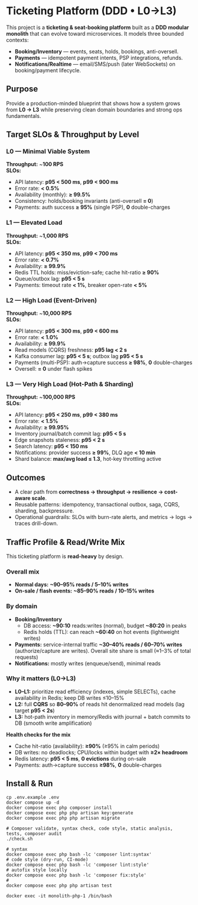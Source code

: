 # Ticketing Platform (DDD • L0→L3)

This project is a **ticketing & seat-booking platform** built as a **DDD modular monolith** that can evolve toward microservices. It models three bounded contexts:
- **Booking/Inventory** — events, seats, holds, bookings, anti-oversell.
- **Payments** — idempotent payment intents, PSP integrations, refunds.
- **Notifications/Realtime** — email/SMS/push (later WebSockets) on booking/payment lifecycle.

## Purpose
Provide a production-minded blueprint that shows how a system grows from **L0 → L3** while preserving clean domain boundaries and strong ops fundamentals.

## Target SLOs & Throughput by Level

### L0 — Minimal Viable System
**Throughput:** ~**100 RPS**  
**SLOs:**
- API latency: **p95 < 500 ms**, **p99 < 900 ms**
- Error rate: **< 0.5%**
- Availability (monthly): **≥ 99.5%**
- Consistency: holds/booking invariants (anti-oversell **= 0**)
- Payments: auth success **≥ 95%** (single PSP), **0** double-charges

### L1 — Elevated Load
**Throughput:** ~**1,000 RPS**  
**SLOs:**
- API latency: **p95 < 350 ms**, **p99 < 700 ms**
- Error rate: **< 0.7%**
- Availability: **≥ 99.9%**
- Redis TTL holds: miss/eviction-safe; cache hit-ratio **≥ 90%**
- Queue/outbox lag: **p95 < 5 s**
- Payments: timeout rate **< 1%**, breaker open-rate **< 5%**

### L2 — High Load (Event-Driven)
**Throughput:** ~**10,000 RPS**  
**SLOs:**
- API latency: **p95 < 300 ms**, **p99 < 600 ms**
- Error rate: **< 1.0%**
- Availability: **≥ 99.9%**
- Read models (CQRS) freshness: **p95 lag < 2 s**
- Kafka consumer lag: **p95 < 5 s**; outbox lag **p95 < 5 s**
- Payments (multi-PSP): auth→capture success **≥ 98%**, **0** double-charges
- Oversell: **= 0** under flash spikes

### L3 — Very High Load (Hot-Path & Sharding)
**Throughput:** ~**100,000 RPS**  
**SLOs:**
- API latency: **p95 < 250 ms**, **p99 < 380 ms**
- Error rate: **< 1.5%**
- Availability: **≥ 99.95%**
- Inventory journal/batch commit lag: **p95 < 5 s**
- Edge snapshots staleness: **p95 < 2 s**
- Search latency: **p95 < 150 ms**
- Notifications: provider success **≥ 99%**, DLQ age **< 10 min**
- Shard balance: **max/avg load ≤ 1.3**, hot-key throttling active

## Outcomes
- A clear path from **correctness → throughput → resilience → cost-aware scale**.
- Reusable patterns: idempotency, transactional outbox, saga, CQRS, sharding, backpressure.
- Operational guardrails: SLOs with burn-rate alerts, and metrics → logs → traces drill-down.


## Traffic Profile & Read/Write Mix

This ticketing platform is **read-heavy** by design.

### Overall mix
- **Normal days:** **~90–95% reads / 5–10% writes**
- **On-sale / flash events:** **~85–90% reads / 10–15% writes**

### By domain
- **Booking/Inventory**
    - DB access: **~90:10** reads:writes (normal), budget **~80:20** in peaks
    - Redis holds (TTL): can reach **~60:40** on hot events (lightweight writes)
- **Payments:** service-internal traffic **~30–40% reads / 60–70% writes** (authorize/capture are writes). Overall site share is small (≈1–3% of total requests)
- **Notifications:** mostly writes (enqueue/send), minimal reads

### Why it matters (L0→L3)
- **L0–L1:** prioritize read efficiency (indexes, simple SELECTs), cache availability in Redis; keep DB writes ≤10–15%
- **L2:** full **CQRS** so **80–90%** of reads hit denormalized read models (lag target **p95 < 2s**)
- **L3:** hot-path inventory in memory/Redis with journal + batch commits to DB (smooth write amplification)

**Health checks for the mix**
- Cache hit-ratio (availability): **≥90%** (≥95% in calm periods)
- DB writes: no deadlocks; CPU/locks within budget with **≥2× headroom**
- Redis latency: **p95 < 5 ms**, **0 evictions** during on-sale
- Payments: auth→capture success **≥98%**, **0** double-charges




## Install & Run

```shell
cp .env.example .env
docker compose up -d
docker compose exec php composer install
docker compose exec php php artisan key:generate
docker compose exec php php artisan migrate
```

```shell
# Composer validate, syntax check, code style, static analysis,  tests, composer audit
./check.sh

# syntax
docker compose exec php bash -lc 'composer lint:syntax'
# code style (dry-run, CI-mode)
docker compose exec php bash -lc 'composer lint:style'
# autofix style locally
docker compose exec php bash -lc 'composer fix:style'
# 
docker compose exec php php artisan test
```

```shell
docker exec -it monolith-php-1 /bin/bash
```
